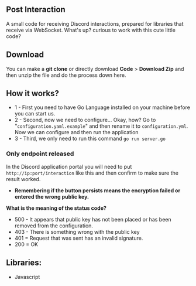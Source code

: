 ## Post Interaction
A small code for receiving Discord interactions, prepared for libraries that receive via WebSocket. What's up? curious to work with this cute little code?

## Download
You can make a **git clone** or directly download **Code** > **Download Zip** and then unzip the file and do the process down here.

## How it works?
- 1 - First you need to have Go Language installed on your machine before you can start us.
- 2 - Second, now we need to configure... Okay, how? Go to "`configuration.yaml.example`" and then rename it to `configuration.yml`. Now we can configure and then run the application
- 3 - Third, we only need to run this command `go run server.go`


### Only endpoint released
In the Discord application portal you will need to put `http://ip:port/interaction` like this and then confirm to make sure the result worked.
- **Remembering if the button persists means the encryption failed or entered the wrong public key.**

**What is the meaning of the status code?**
- 500 - It appears that public key has not been placed or has been removed from the configuration.
- 403 - There is something wrong with the public key
- 401 = Request that was sent has an invalid signature.
- 200 = OK


## Libraries:
- Javascript
